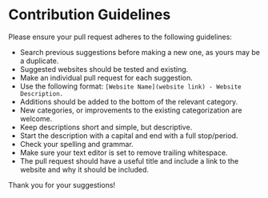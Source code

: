 # Contribution Guidelines

Please ensure your pull request adheres to the following guidelines:

- Search previous suggestions before making a new one, as yours may be a duplicate.
- Suggested websites should be tested and existing.
- Make an individual pull request for each suggestion.
- Use the following format: `[Website Name](website link) - Website Description.`
- Additions should be added to the bottom of the relevant category.
- New categories, or improvements to the existing categorization are welcome.
- Keep descriptions short and simple, but descriptive.
- Start the description with a capital and end with a full stop/period.
- Check your spelling and grammar.
- Make sure your text editor is set to remove trailing whitespace.
- The pull request should have a useful title and include a link to the website and why it should be included.

Thank you for your suggestions!
